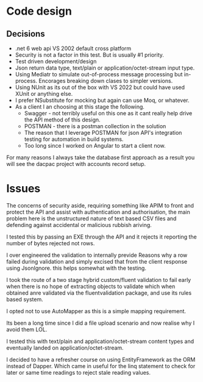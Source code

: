 # Code design

## Decisions

* .net 6 web api VS 2002 default cross platform
* Security is not a factor in this test. But is usually #1 priority.
* Test driven development/design
* Json return data type, text/plain or application/octet-stream input type.
* Using Mediatr to simulate out-of-process message processing but in-process. Encorages breaking down clases to simpler versions. 
* Using NUnit as its out of the box with VS 2022 but could have used XUnit or anything else.
* I prefer NSubstitute for mocking but again can use Moq, or whatever.
* As a client I an choosing at this stage the following.
    * Swagger - not terribly useful on this one as it cant really help drive the API method of this design.
    * POSTMAN - there is a postman collection in the solution
    * The reason that I leverage POSTMAN for json API's integration testing for automation in build systems. 
    * Too long since I worked on Angular to start a client now.

For many reasons I always take the database first approach as a result you will see the dacpac project with accounts record setup.

# Issues

The concerns of security aside, requiring something like APIM to front and protect the API and assist with authentication and authorisation, the main problem here is the unstructured nature of text based CSV files and defending against accidental or malicious rubbish ariving.

I tested this by passing an EXE through the API and it rejects it reporting the number of bytes rejected not rows.

I over engineered the validation to internally previde Reasons why a row failed during validation and simply excised that from the client response using JsonIgnore. this helps somewhat with the testing.

I took the route of a two stage hybrid custom/fluent validation to fail early when there is no hope of extracting objects to validate which when obtained anre validated via the fluentvalidation package, and use its rules based system.

I opted not to use AutoMapper as this is a simple mapping requirement.

Its been a long time since I did a file upload scenario and now realise why I avoid them LOL.

I tested this with text/plain and application/octet-stream content types and eventually landed on application/octet-stream.

I decided to have a refresher course on using EntityFramework as the ORM instead of Dapper. Which came in useful for the linq statement to check for later or same time readings to reject stale reading values.